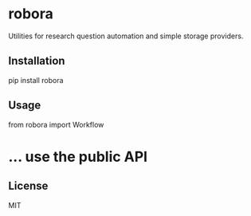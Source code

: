 robora
========

Utilities for research question automation and simple storage providers.

Installation
------------

pip install robora

Usage
-----

from robora import Workflow

# ... use the public API

License
-------

MIT
